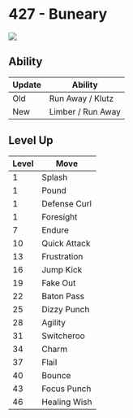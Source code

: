 # 427 - Buneary
![][427]

## Ability

Update | Ability
---    | ---
Old    | Run Away / Klutz
New    | Limber / Run Away

## Level Up

Level | Move
---   | ---
  1   | Splash
  1   | Pound
  1   | Defense Curl
  1   | Foresight
  7   | Endure
 10   | Quick Attack
 13   | Frustration
 16   | Jump Kick
 19   | Fake Out
 22   | Baton Pass
 25   | Dizzy Punch
 28   | Agility
 31   | Switcheroo
 34   | Charm
 37   | Flail
 40   | Bounce
 43   | Focus Punch
 46   | Healing Wish



[427]: ../img/pokemon/427.png


